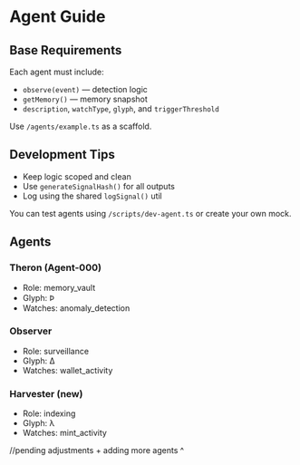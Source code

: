 # Agent Guide

## Base Requirements

Each agent must include:

- `observe(event)` — detection logic
- `getMemory()` — memory snapshot
- `description`, `watchType`, `glyph`, and `triggerThreshold`

Use `/agents/example.ts` as a scaffold.

## Development Tips

- Keep logic scoped and clean
- Use `generateSignalHash()` for all outputs
- Log using the shared `logSignal()` util

You can test agents using `/scripts/dev-agent.ts` or create your own mock.

## Agents

### Theron (Agent-000)

- Role: memory_vault
- Glyph: Ϸ
- Watches: anomaly_detection

### Observer

- Role: surveillance
- Glyph: Δ
- Watches: wallet_activity

### Harvester (new)

- Role: indexing
- Glyph: λ
- Watches: mint_activity

//pending adjustments + adding more agents ^
